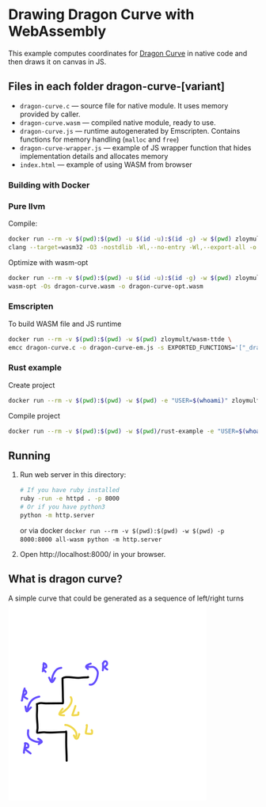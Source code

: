 # Drawing Dragon Curve with WebAssembly

This example computes coordinates for [Dragon Curve](https://en.wikipedia.org/wiki/Dragon_curve) in native code and then draws it on canvas in JS.

## Files in each folder dragon-curve-[variant]

- `dragon-curve.c` — source file for native module. It uses memory provided by caller.
- `dragon-curve.wasm` — compiled native module, ready to use.
- `dragon-curve.js` — runtime autogenerated by Emscripten. Contains functions for memory handling (`malloc` and `free`)
- `dragon-curve-wrapper.js` — example of JS wrapper function that hides implementation details and allocates memory
- `index.html` — example of using WASM from browser

### Building with Docker

### Pure llvm

Compile:

```sh
docker run --rm -v $(pwd):$(pwd) -u $(id -u):$(id -g) -w $(pwd) zloymult/wasm-ttde \
clang --target=wasm32 -O3 -nostdlib -Wl,--no-entry -Wl,--export-all -o dragon-curve.wasm dragon-curve.c
```

Optimize with wasm-opt

```sh
docker run --rm -v $(pwd):$(pwd) -u $(id -u):$(id -g) -w $(pwd) zloymult/wasm-ttde \
wasm-opt -Os dragon-curve.wasm -o dragon-curve-opt.wasm
```

### Emscripten

To build WASM file and JS runtime

```sh
docker run --rm -v $(pwd):$(pwd) -w $(pwd) zloymult/wasm-ttde \
emcc dragon-curve.c -o dragon-curve-em.js -s EXPORTED_FUNCTIONS='["_dragonCurve"]' -s EXPORTED_RUNTIME_METHODS='["ccall"]' -s ALLOW_MEMORY_GROWTH=1
```

### Rust example

Create project

```sh
docker run --rm -v $(pwd):$(pwd) -w $(pwd) -e "USER=$(whoami)" zloymult/wasm-ttde wasm-pack new rust-example
```

Compile project

```sh
docker run --rm -v $(pwd):$(pwd) -w $(pwd)/rust-example -e "USER=$(whoami)" zloymult/wasm-ttde wasm-pack build --release --target web
```

## Running

1.  Run web server in this directory:

    ```sh
    # If you have ruby installed
    ruby -run -e httpd . -p 8000
    # Or if you have python3
    python -m http.server
    ```

    or via docker
    `docker run --rm -v $(pwd):$(pwd) -w $(pwd) -p 8000:8000 all-wasm python -m http.server`

2.  Open http://localhost:8000/ in your browser.

## What is dragon curve?

A simple curve that could be generated as a sequence of left/right turns
![Dragon Curve generation](dc.svg)
